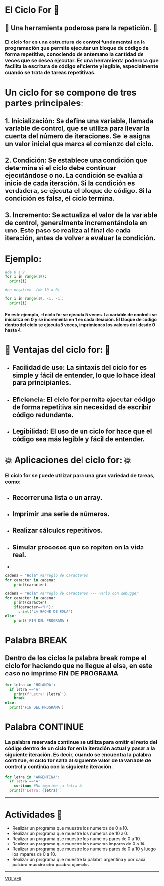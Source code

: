 # El Ciclo For 🛂
## 🔻 Una herramienta poderosa para la repetición. 🔻
### El ciclo for es una estructura de control fundamental en la programación que permite ejecutar un bloque de código de forma repetitiva, conociendo de antemano la cantidad de veces que se desea ejecutar. Es una herramienta poderosa que facilita la escritura de código eficiente y legible, especialmente cuando se trata de tareas repetitivas.

# Un ciclo for se compone de tres partes principales:
## 1. Inicialización: Se define una variable, llamada variable de control, que se utiliza para llevar la cuenta del número de iteraciones. Se le asigna un valor inicial que marca el comienzo del ciclo.
## 2. Condición: Se establece una condición que determina si el ciclo debe continuar ejecutándose o no. La condición se evalúa al inicio de cada iteración. Si la condición es verdadera, se ejecuta el bloque de código. Si la condición es falsa, el ciclo termina.
## 3. Incremento: Se actualiza el valor de la variable de control, generalmente incrementándola en uno. Este paso se realiza al final de cada iteración, antes de volver a evaluar la condición.

# Ejemplo:

```python
#de 0 a 9
for i in range(10):
  print(i)

#en negativo  (de 10 a 0)

for i in range(10, -1, -1):
  print(i)
```
#### En este ejemplo, el ciclo for se ejecuta 5 veces. La variable de control i se inicializa en 0 y se incrementa en 1 en cada iteración. El bloque de código dentro del ciclo se ejecuta 5 veces, imprimiendo los valores de i desde 0 hasta 4.

# 🛑 Ventajas del ciclo for: 🛑

- ## Facilidad de uso: La sintaxis del ciclo for es simple y fácil de entender, lo que lo hace ideal para principiantes.
- ## Eficiencia: El ciclo for permite ejecutar código de forma repetitiva sin necesidad de escribir código redundante.
- ## Legibilidad: El uso de un ciclo for hace que el código sea más legible y fácil de entender.
# 💥 Aplicaciones del ciclo for: 💥
### El ciclo for se puede utilizar para una gran variedad de tareas, como:
- ## Recorrer una lista o un array.
- ## Imprimir una serie de números.
- ## Realizar cálculos repetitivos.
- ## Simular procesos que se repiten en la vida real.
- 
```python
cadena = "Hola" #arreglo de caracteres
for caracter in cadena:
    print(caracter)

cadena = "Hola" #arreglo de caracteres --- verlo con debugger
for caracter in cadena:
    print(caracter)
    if(caracter=="H"):
      print('LA HACHE DE HOLA')
else:
    print('FIN DEL PROGRAMA')
```

# Palabra BREAK 
## Dentro de los ciclos la palabra break rompe el ciclo for haciendo que no llegue al else, en este caso no imprime FIN DE PROGRAMA
```python
for letra in 'HOLANDA':
  if letra =='A':
    print(f'Letra: {letra}')
    break 
else:
  print('FIN DEL PROGRAMA')

```
# Palabra CONTINUE
### La palabra reservada continue se utiliza para omitir el resto del código dentro de un ciclo for en la iteración actual y pasar a la siguiente iteración. Es decir, cuando se encuentra la palabra continue, el ciclo for salta al siguiente valor de la variable de control y continúa con la siguiente iteración.

```python
for letra in 'ARGENTINA':
  if letra =='A':
    continue #No imprime la letra A
  print(f'Letra: {letra}')
  ```
---
# Actividades 💬

- Realizar un programa que muestre los numeros de 0 a 10.
- Realizar un programa que muestre los numeros de 10 a 0.
- Realizar un programa que muestre los numeros pares de 0 a 10.
- Realizar un programa que muestre los numeros impares de 0 a 10.
- Realizar un programa que muestre los numeros pares de 0 a 10 y luego los impares de 0 a 10.
- Realizar un programa que muestre la palabra argentina y por cada palabra muestre otra palabra ejemplo.
  

---
[VOLVER](readme.md)